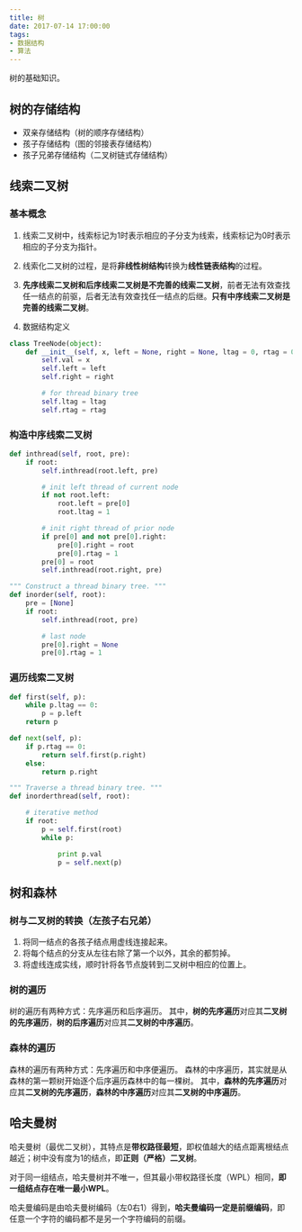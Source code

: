 ```yaml
---
title: 树
date: 2017-07-14 17:00:00
tags: 
- 数据结构
- 算法
---
```


树的基础知识。


<!-- more -->

## 树的存储结构

- 双亲存储结构（树的顺序存储结构）
- 孩子存储结构（图的邻接表存储结构）
- 孩子兄弟存储结构（二叉树链式存储结构）


## 线索二叉树
### 基本概念
1. 线索二叉树中，线索标记为1时表示相应的子分支为线索，线索标记为0时表示相应的子分支为指针。

2. 线索化二叉树的过程，是将**非线性树结构**转换为**线性链表结构**的过程。

3. **先序线索二叉树和后序线索二叉树是不完善的线索二叉树**，前者无法有效查找任一结点的前驱，后者无法有效查找任一结点的后继。**只有中序线索二叉树是完善的线索二叉树**。

4. 数据结构定义
```Python
class TreeNode(object):
    def __init__(self, x, left = None, right = None, ltag = 0, rtag = 0):
        self.val = x
        self.left = left
        self.right = right

        # for thread binary tree
        self.ltag = ltag
        self.rtag = rtag
```


### 构造中序线索二叉树
```Python
def inthread(self, root, pre):
    if root:
        self.inthread(root.left, pre)

        # init left thread of current node
        if not root.left:
            root.left = pre[0]
            root.ltag = 1

        # init right thread of prior node
        if pre[0] and not pre[0].right:
            pre[0].right = root
            pre[0].rtag = 1
        pre[0] = root
        self.inthread(root.right, pre)

""" Construct a thread binary tree. """
def inorder(self, root):
    pre = [None]
    if root:
        self.inthread(root, pre)

        # last node
        pre[0].right = None
        pre[0].rtag = 1
```

### 遍历线索二叉树
```Python
def first(self, p):
    while p.ltag == 0:
        p = p.left
    return p

def next(self, p):
    if p.rtag == 0:
        return self.first(p.right)
    else:
        return p.right

""" Traverse a thread binary tree. """
def inorderthread(self, root):

    # iterative method
    if root:
        p = self.first(root)
        while p:

            print p.val
            p = self.next(p)
```




## 树和森林
### 树与二叉树的转换（左孩子右兄弟）
1. 将同一结点的各孩子结点用虚线连接起来。
2. 将每个结点的分支从左往右除了第一个以外，其余的都剪掉。
3. 将虚线连成实线，顺时针将各节点旋转到二叉树中相应的位置上。

### 树的遍历
树的遍历有两种方式：先序遍历和后序遍历。
其中，**树的先序遍历**对应其**二叉树的先序遍历**，**树的后序遍历**对应其**二叉树的中序遍历**。

### 森林的遍历
森林的遍历有两种方式：先序遍历和中序便遍历。
森林的中序遍历，其实就是从森林的第一颗树开始逐个后序遍历森林中的每一棵树。
其中，**森林的先序遍历**对应其**二叉树的先序遍历**，**森林的中序遍历**对应其**二叉树的中序遍历**。


## 哈夫曼树
哈夫曼树（最优二叉树），其特点是**带权路径最短**，即权值越大的结点距离根结点越近；树中没有度为1的结点，即**正则（严格）二叉树**。

对于同一组结点，哈夫曼树并不唯一，但其最小带权路径长度（WPL）相同，**即一组结点存在唯一最小WPL**。

哈夫曼编码是由哈夫曼树编码（左0右1）得到，**哈夫曼编码一定是前缀编码**，即任意一个字符的编码都不是另一个字符编码的前缀。






